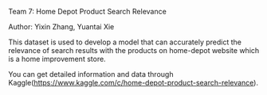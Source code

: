 Team 7: Home Depot Product Search Relevance

Author: Yixin Zhang, Yuantai Xie

This dataset is used to develop a model that can accurately predict the relevance of search results with the products on home-depot website which is a home improvement store.

You can get detailed information and data through Kaggle(https://www.kaggle.com/c/home-depot-product-search-relevance).
